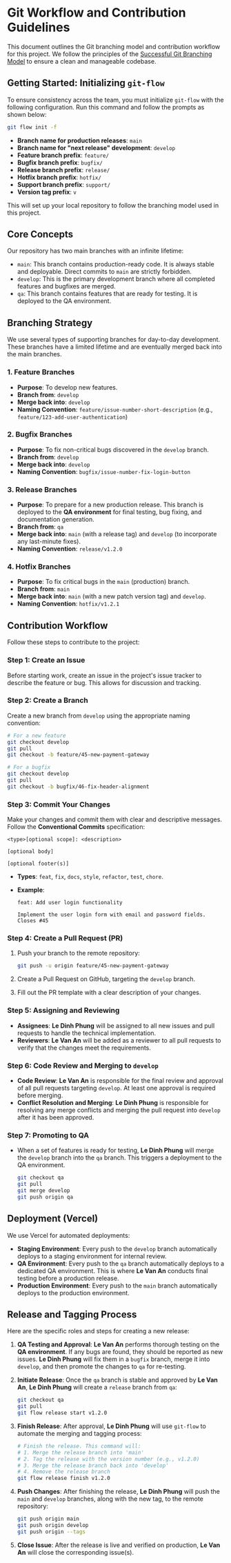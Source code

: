 # Git Workflow and Contribution Guidelines

This document outlines the Git branching model and contribution workflow for this project. We follow the principles of the [Successful Git Branching Model](https://nvie.com/posts/a-successful-git-branching-model/) to ensure a clean and manageable codebase.

## Getting Started: Initializing `git-flow`

To ensure consistency across the team, you must initialize `git-flow` with the following configuration. Run this command and follow the prompts as shown below:

```bash
git flow init -f
```

-   **Branch name for production releases**: `main`
-   **Branch name for "next release" development**: `develop`
-   **Feature branch prefix**: `feature/`
-   **Bugfix branch prefix**: `bugfix/`
-   **Release branch prefix**: `release/`
-   **Hotfix branch prefix**: `hotfix/`
-   **Support branch prefix**: `support/`
-   **Version tag prefix**: `v`

This will set up your local repository to follow the branching model used in this project.

## Core Concepts

Our repository has two main branches with an infinite lifetime:

-   `main`: This branch contains production-ready code. It is always stable and deployable. Direct commits to `main` are strictly forbidden.
-   `develop`: This is the primary development branch where all completed features and bugfixes are merged.
-   `qa`: This branch contains features that are ready for testing. It is deployed to the QA environment.

## Branching Strategy

We use several types of supporting branches for day-to-day development. These branches have a limited lifetime and are eventually merged back into the main branches.

### 1. Feature Branches

-   **Purpose**: To develop new features.
-   **Branch from**: `develop`
-   **Merge back into**: `develop`
-   **Naming Convention**: `feature/issue-number-short-description` (e.g., `feature/123-add-user-authentication`)

### 2. Bugfix Branches

-   **Purpose**: To fix non-critical bugs discovered in the `develop` branch.
-   **Branch from**: `develop`
-   **Merge back into**: `develop`
-   **Naming Convention**: `bugfix/issue-number-fix-login-button`

### 3. Release Branches

-   **Purpose**: To prepare for a new production release. This branch is deployed to the **QA environment** for final testing, bug fixing, and documentation generation.
-   **Branch from**: `qa`
-   **Merge back into**: `main` (with a release tag) and `develop` (to incorporate any last-minute fixes).
-   **Naming Convention**: `release/v1.2.0`

### 4. Hotfix Branches

-   **Purpose**: To fix critical bugs in the `main` (production) branch.
-   **Branch from**: `main`
-   **Merge back into**: `main` (with a new patch version tag) and `develop`.
-   **Naming Convention**: `hotfix/v1.2.1`

## Contribution Workflow

Follow these steps to contribute to the project:

### Step 1: Create an Issue

Before starting work, create an issue in the project's issue tracker to describe the feature or bug. This allows for discussion and tracking.

### Step 2: Create a Branch

Create a new branch from `develop` using the appropriate naming convention:

```bash
# For a new feature
git checkout develop
git pull
git checkout -b feature/45-new-payment-gateway

# For a bugfix
git checkout develop
git pull
git checkout -b bugfix/46-fix-header-alignment
```

### Step 3: Commit Your Changes

Make your changes and commit them with clear and descriptive messages. Follow the **Conventional Commits** specification:

```
<type>[optional scope]: <description>

[optional body]

[optional footer(s)]
```

-   **Types**: `feat`, `fix`, `docs`, `style`, `refactor`, `test`, `chore`.
-   **Example**:

    ```
    feat: Add user login functionality

    Implement the user login form with email and password fields.
    Closes #45
    ```

### Step 4: Create a Pull Request (PR)

1.  Push your branch to the remote repository:

    ```bash
    git push -u origin feature/45-new-payment-gateway
    ```

2.  Create a Pull Request on GitHub, targeting the `develop` branch.
3.  Fill out the PR template with a clear description of your changes.

### Step 5: Assigning and Reviewing

-   **Assignees**: **Le Dinh Phung** will be assigned to all new issues and pull requests to handle the technical implementation.
-   **Reviewers**: **Le Van An** will be added as a reviewer to all pull requests to verify that the changes meet the requirements.

### Step 6: Code Review and Merging to `develop`

-   **Code Review**: **Le Van An** is responsible for the final review and approval of all pull requests targeting `develop`. At least one approval is required before merging.
-   **Conflict Resolution and Merging**: **Le Dinh Phung** is responsible for resolving any merge conflicts and merging the pull request into `develop` after it has been approved.

### Step 7: Promoting to QA

-   When a set of features is ready for testing, **Le Dinh Phung** will merge the `develop` branch into the `qa` branch. This triggers a deployment to the QA environment.

    ```bash
    git checkout qa
    git pull
    git merge develop
    git push origin qa
    ```

## Deployment (Vercel)

We use Vercel for automated deployments:

-   **Staging Environment**: Every push to the `develop` branch automatically deploys to a staging environment for internal review.
-   **QA Environment**: Every push to the `qa` branch automatically deploys to a dedicated QA environment. This is where **Le Van An** conducts final testing before a production release.
-   **Production Environment**: Every push to the `main` branch automatically deploys to the production environment.

## Release and Tagging Process

Here are the specific roles and steps for creating a new release:

1.  **QA Testing and Approval**: **Le Van An** performs thorough testing on the **QA environment**. If any bugs are found, they should be reported as new issues. **Le Dinh Phung** will fix them in a `bugfix` branch, merge it into `develop`, and then promote the changes to `qa` for re-testing.
2.  **Initiate Release**: Once the `qa` branch is stable and approved by **Le Van An**, **Le Dinh Phung** will create a `release` branch from `qa`:

    ```bash
    git checkout qa
    git pull
    git flow release start v1.2.0
    ```
3.  **Finish Release**: After approval, **Le Dinh Phung** will use `git-flow` to automate the merging and tagging process:

    ```bash
    # Finish the release. This command will:
    # 1. Merge the release branch into 'main'
    # 2. Tag the release with the version number (e.g., v1.2.0)
    # 3. Merge the release branch back into 'develop'
    # 4. Remove the release branch
    git flow release finish v1.2.0
    ```

4.  **Push Changes**: After finishing the release, **Le Dinh Phung** will push the `main` and `develop` branches, along with the new tag, to the remote repository:

    ```bash
    git push origin main
    git push origin develop
    git push origin --tags
    ```

5.  **Close Issue**: After the release is live and verified on production, **Le Van An** will close the corresponding issue(s).
